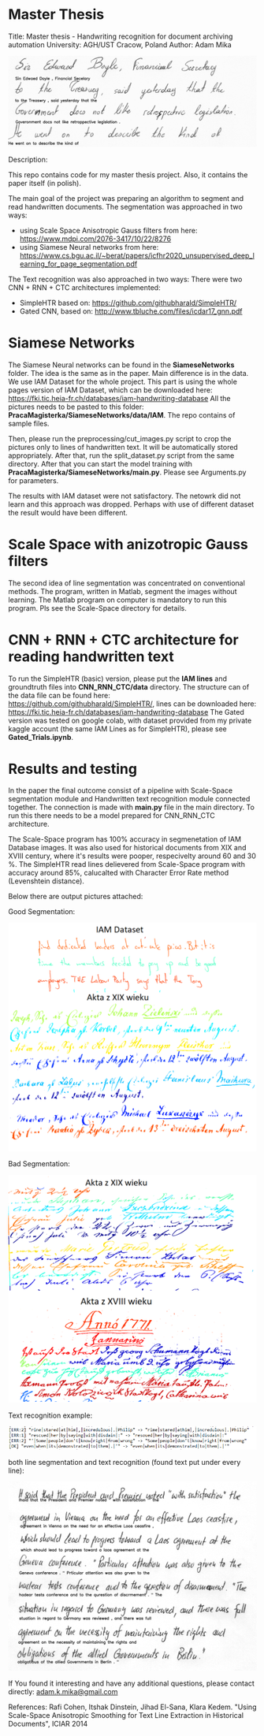 # Master Thesis 
Title: Master thesis - Handwriting recognition for document archiving automation
University: AGH/UST Cracow, Poland
Author: Adam Mika

![htr](./test_visualization/header.png)


Description:

This repo contains code for my master thesis project. Also, it contains the paper itself (in polish).

The main goal of the project was preparing an algorithm to segment and read handwritten documents. 
The segmentation was approached in two ways:
 * using Scale Space Anisotropic Gauss filters from here: https://www.mdpi.com/2076-3417/10/22/8276
 * using Siamese Neural networks from here: https://www.cs.bgu.ac.il/~berat/papers/icfhr2020_unsupervised_deep_learning_for_page_segmentation.pdf

The Text recognition was also approached in two ways:
There were two CNN + RNN + CTC architectures implemented:
* SimpleHTR based on: https://github.com/githubharald/SimpleHTR/
* Gated CNN, based on: http://www.tbluche.com/files/icdar17_gnn.pdf

# Siamese Networks

The Siamese Neural networks can be found in the **SiameseNetworks** folder. The idea is the same as in the paper. Main difference is in the data. We use IAM Dataset for the whole project. This part is using the whole pages version of IAM Dataset, which can be downloaded here: https://fki.tic.heia-fr.ch/databases/iam-handwriting-database
All the pictures needs to be pasted to this folder: **PracaMagisterka/SiameseNetworks/data/IAM**. The repo contains of sample files.

Then, please run the preprocessing/cut_images.py script to crop the pictures only to lines of handwritten text. It will be automatically stored appropriately. After that, run the split_dataset.py script from the same directory. After that you can start the model training with **PracaMagisterka/SiameseNetworks/main.py**. Please see Arguments.py for parameters.

The results with IAM dataset were not satisfactory. The netowrk did not learn and this approach was dropped. Perhaps with use of different dataset the result would have been different.

# Scale Space with anizotropic Gauss filters

The second idea of line segmentation was concentrated on conventional methods. The program, written in Matlab, segment the images without learning. The Matlab program on computer is mandatory to run this program. Pls see the Scale-Space directory for details.

# CNN + RNN + CTC architecture for reading handwritten text


To run the SimpleHTR (basic) version, please put the **IAM lines** and groundtruth files into **CNN_RNN_CTC/data** directory. The structure can of the data file can be found here: https://github.com/githubharald/SimpleHTR/, lines can be downloaded here: https://fki.tic.heia-fr.ch/databases/iam-handwriting-database
The Gated version was tested on google colab, with dataset provided from my private kaggle account (the same IAM Lines as for SimpleHTR), please see **Gated_Trials.ipynb**.

# Results and testing

In the paper the final outcome consist of a pipeline with Scale-Space segmentation module and Handwritten text recognition module connected together.
The connection is made with **main.py** file in the main directory. To run this there needs to be a model prepared for CNN_RNN_CTC architecture. 

The Scale-Space program has 100% accuracy in segmenetation of IAM Database images. It was also used for historical documents from XIX and XVIII century, where it's results were pooper, respecivelty around 60 and 30 %. 
The SimpleHTR read lines delievered from Scale-Space program with accuracy around 85%, calucalted with Character Error Rate method (Levenshtein distance).

Below there are output pictures attached:

Good Segmentation:

![htr](./test_visualization/ScaleSpaceGoodSegmentation.png)

Bad Segmentation:

![htr](./test_visualization/ScaleSpaceBadSegmentation.png)

Text recognition example:

![htr](test_visualization/ExmapleOfLineTextrecognition.png)

both line segmentation and text recognition (found text put under every line):

![htr](./test_visualization/outputFullProgram.png)

If You found it interesting and have any additional questions, please contact directly: adam.k.mika@gmail.com

















References:
Rafi Cohen, Itshak Dinstein, Jihad El-Sana, Klara Kedem. "Using Scale-Space Anisotropic Smoothing for Text Line Extraction in Historical Documents", ICIAR 2014

